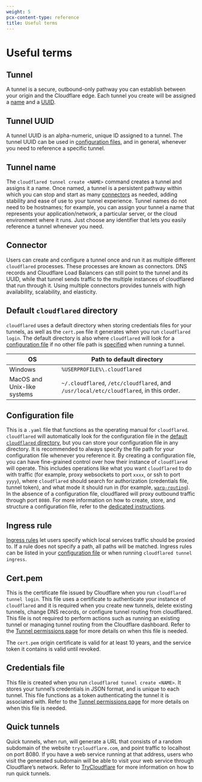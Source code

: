 ```yaml
---
weight: 5
pcx-content-type: reference
title: Useful terms
---
```


# Useful terms

## Tunnel

A tunnel is a secure, outbound-only pathway you can establish between your origin and the Cloudflare edge. Each tunnel you create will be assigned a [name](#tunnel-name) and a [UUID](#tunnel-uuid).

## Tunnel UUID

A tunnel UUID is an alpha-numeric, unique ID assigned to a tunnel. The tunnel UUID can be used in [configuration files](#configuration-file), and in general, whenever you need to reference a specific tunnel.

## Tunnel name

The `cloudflared tunnel create <NAME>` command creates a tunnel and assigns it a name. Once named, a tunnel is a persistent pathway within which you can stop and start as many [connectors](#connector) as needed, adding stability and ease of use to your tunnel experience. Tunnel names do not need to be hostnames; for example, you can assign your tunnel a name that represents your application/network, a particular server, or the cloud environment where it runs. Just choose any identifier that lets you easily reference a tunnel whenever you need.

## Connector

Users can create and configure a tunnel once and run it as multiple different `cloudflared` processes. These processes are known as connectors. DNS records and Cloudflare Load Balancers can still point to the tunnel and its UUID, while that tunnel sends traffic to the multiple instances of cloudflared that run through it. Using multiple connectors provides tunnels with high availability, scalability, and elasticity.

## Default `cloudflared` directory

`cloudflared` uses a default directory when storing credentials files for your tunnels, as well as the `cert.pem` file it generates when you run `cloudflared login`. The default directory is also where `cloudflared` will look for a [configuration file](#configuration-file) if no other file path is [specified](/cloudflare-one/connections/connect-apps/configuration/configuration-file/#storing-a-configuration-file) when running a tunnel.

| OS                          | Path to default directory                                                              |
| --------------------------- | -------------------------------------------------------------------------------------- |
| Windows                     | `%USERPROFILE%\.cloudflared`                                                           |
| MacOS and Unix-like systems | `~/.cloudflared`, `/etc/cloudflared`, and `/usr/local/etc/cloudflared`, in this order. |

## Configuration file

This is a `.yaml` file that functions as the operating manual for `cloudflared`. `cloudflared` will automatically look for the configuration file in the [default `cloudflared` directory](/cloudflare-one/connections/connect-apps/install-and-setup/tunnel-useful-terms/#default-cloudflared-directory), but you can store your configuration file in any directory. It is recommended to always specify the file path for your configuration file whenever you reference it. By creating a configuration file, you can have fine-grained control over how their instance of `cloudflared` will operate. This includes operations like what you want `cloudflared` to do with traffic (for example, proxy websockets to port `xxxx`, or ssh to port `yyyy`), where `cloudflared` should search for authorization (credentials file, tunnel token), and what mode it should run in (for example, [`warp-routing`](/cloudflare-one/connections/connect-networks/private-net/create-tunnel/#configure-the-tunnel)). In the absence of a configuration file, cloudflared will proxy outbound traffic through port `8080`. For more information on how to create, store, and structure a configuration file, refer to the [dedicated instructions](/cloudflare-one/connections/connect-apps/configuration/configuration-file/).

## Ingress rule

[Ingress rules](/cloudflare-one/connections/connect-apps/configuration/configuration-file/ingress) let users specify which local services traffic should be proxied to. If a rule does not specify a path, all paths will be matched. Ingress rules can be listed in your [configuration file](#configuration-file) or when running `cloudflared tunnel ingress`.

## Cert.pem

This is the certificate file issued by Cloudflare when you run `cloudflared tunnel login`. This file uses a certificate to authenticate your instance of `cloudflared` and it is required when you create new tunnels, delete existing tunnels, change DNS records, or configure tunnel routing from cloudflared. This file is not required to perform actions such as running an existing tunnel or managing tunnel routing from the Cloudflare dashboard. Refer to the [Tunnel permissions page](/cloudflare-one/connections/connect-apps/install-and-setup/tunnel-permissions/) for more details on when this file is needed.

The `cert.pem` origin certificate is valid for at least 10 years, and the service token it contains is valid until revoked.

## Credentials file

This file is created when you run `cloudflared tunnel create <NAME>`. It stores your tunnel’s credentials in JSON format, and is unique to each tunnel. This file functions as a token authenticating the tunnel it is associated with. Refer to the [Tunnel permissions page](/cloudflare-one/connections/connect-apps/install-and-setup/tunnel-permissions/) for more details on when this file is needed.

## Quick tunnels

Quick tunnels, when run, will generate a URL that consists of a random subdomain of the website `trycloudflare.com`, and point traffic to localhost on port 8080. If you have a web service running at that address, users who visit the generated subdomain will be able to visit your web service through Cloudflare’s network. Refer to [TryCloudflare](/cloudflare-one/connections/connect-apps/run-tunnel/trycloudflare/) for more information on how to run quick tunnels.
